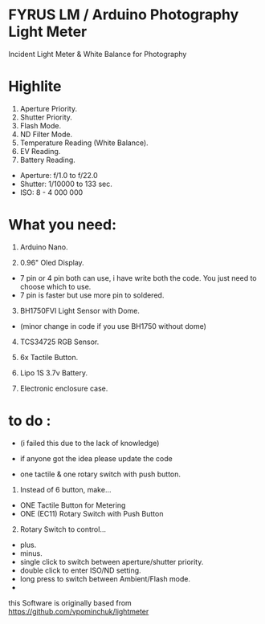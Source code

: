 # FYRUS LM / Arduino Photography Light Meter
Incident Light Meter &amp; White Balance for Photography


# Highlite

1. Aperture Priority.
2. Shutter Priority.
3. Flash Mode.
4. ND Filter Mode.
5. Temperature Reading (White Balance).
6. EV Reading.
7. Battery Reading.

- Aperture: f/1.0 to f/22.0
- Shutter: 1/10000 to 133 sec.
- ISO: 8 - 4 000 000



# What you need:

1. Arduino Nano.

2. 0.96" Oled Display.
- 7 pin or 4 pin both can use, i have write both the code. You just need to choose which to use.
- 7 pin is faster but use more pin to soldered.

3. BH1750FVI Light Sensor with Dome.
 - (minor change in code if you use BH1750 without dome)

4. TCS34725 RGB Sensor.

5. 6x Tactile Button.

6. Lipo 1S 3.7v Battery.

7. Electronic enclosure case.


# to do :
- (i failed this due to the lack of knowledge)
- if anyone got the idea please update the code

- one tactile & one rotary switch with push button.

1. Instead of 6 button, make...
- ONE Tactile Button for Metering
- ONE (EC11) Rotary Switch with Push Button

2. Rotary Switch to control...
- plus.
- minus.
- single click to switch between aperture/shutter priority.
- double click to enter ISO/ND setting.
- long press to switch between Ambient/Flash mode.
- 


this Software is originally based from https://github.com/vpominchuk/lightmeter
